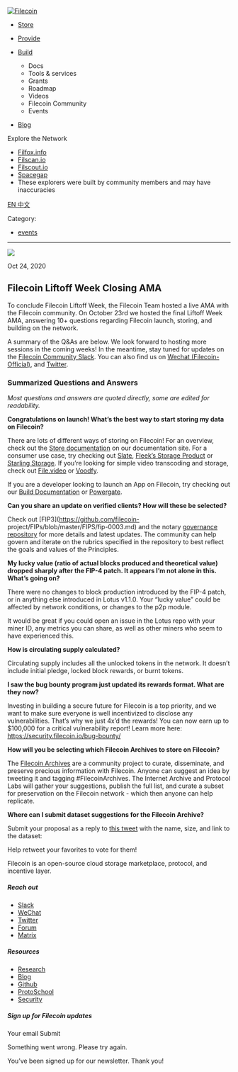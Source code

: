 [ ![Filecoin](../../../images/filecoin-logo.svg) ](../../../)

  * [Store](../../../store/)
  * [Provide](../../../provide/)
  * [Build](../../../build/)

    * Docs
    * Tools & services
    * Grants
    * Roadmap
    * Videos
    * Filecoin Community
    * Events

  * [Blog](../../../blog/)

Explore the Network

  * [Filfox.info](https://filfox.info/en)
  * [Filscan.io](https://filscan.io/#/tipset/chain)
  * [Filscout.io](https://filscout.io/en/)
  * [Spacegap](https://spacegap.github.io)
  * These explorers were built by community members and may have inaccuracies

[ EN ](../../../en) [ 中文 ](../../../zh-cn)

Category:

  * [events](../../../blog/events)

  *   *   * 

![](../../../images/icons/social/share.svg)

Oct 24, 2020  

## Filecoin Liftoff Week Closing AMA

To conclude Filecoin Liftoff Week, the Filecoin Team hosted a live AMA with
the Filecoin community. On October 23rd we hosted the final Liftoff Week AMA,
answering 10+ questions regarding Filecoin launch, storing, and building on
the network.

A summary of the Q&As are below. We look forward to hosting more sessions in
the coming weeks! In the meantime, stay tuned for updates on the [Filecoin
Community Slack](https://filecoin.io/slack). You can also find us on [Wechat
(Filecoin-Official)](https://weixin.qq.com/r/1xz54Y-EctINrcuC90nF), and
[Twitter](https://twitter.com/Filecoin).

### Summarized Questions and Answers

_Most questions and answers are quoted directly, some are edited for
readability._

**Congratulations on launch! What’s the best way to start storing my data on
Filecoin?**

There are lots of different ways of storing on Filecoin! For an overview,
check out the [Store documentation](https://docs.filecoin.io/store/) on our
documentation site. For a consumer use case, try checking out
[Slate](https://slate.host/), [Fleek’s Storage
Product](https://fleek.co/storage/) or [Starling
Storage](https://docs.filecoin.io/store/starling/). If you’re looking for
simple video transcoding and storage, check out
[File.video](https://file.video/) or [Voodfy](https://beta.voodfy.com/).

If you are a developer looking to launch an App on Filecoin, try checking out
our [Build Documentation](https://docs.filecoin.io/build/) or
[Powergate](https://docs.textile.io/powergate/).

**Can you share an update on verified clients? How will these be selected?**

Check out [FIP3](https://github.com/filecoin-
project/FIPs/blob/master/FIPS/fip-0003.md) and the notary [governance
repository](https://github.com/filecoin-project/notary-governance) for more
details and latest updates. The community can help govern and iterate on the
rubrics specified in the repository to best reflect the goals and values of
the Principles.

**My lucky value (ratio of actual blocks produced and theoretical value)
dropped sharply after the FIP-4 patch. It appears I’m not alone in this.
What’s going on?**

There were no changes to block production introduced by the FIP-4 patch, or in
anything else introduced in Lotus v1.1.0. Your “lucky value” could be affected
by network conditions, or changes to the p2p module.

It would be great if you could open an issue in the Lotus repo with your miner
ID, any metrics you can share, as well as other miners who seem to have
experienced this.

**How is circulating supply calculated?**

Circulating supply includes all the unlocked tokens in the network. It doesn’t
include initial pledge, locked block rewards, or burnt tokens.

**I saw the bug bounty program just updated its rewards format. What are they
now?**

Investing in building a secure future for Filecoin is a top priority, and we
want to make sure everyone is well incentivized to disclose any
vulnerabilities. That’s why we just 4x’d the rewards! You can now earn up to
$100,000 for a critical vulnerability report! Learn more here:
<https://security.filecoin.io/bug-bounty/>

**How will you be selecting which Filecoin Archives to store on Filecoin?**

The [Filecoin
Archives](https://twitter.com/juanbenet/status/1319375340196646913) are a
community project to curate, disseminate, and preserve precious information
with Filecoin. Anyone can suggest an idea by tweeting it and tagging
#FilecoinArchives. The Internet Archive and Protocol Labs will gather your
suggestions, publish the full list, and curate a subset for preservation on
the Filecoin network - which then anyone can help replicate.

**Where can I submit dataset suggestions for the Filecoin Archive?**

Submit your proposal as a reply to [this
tweet](https://twitter.com/juanbenet/status/1319375340196646913) with the
name, size, and link to the dataset:

Help retweet your favorites to vote for them!

Filecoin is an open-source cloud storage marketplace, protocol, and incentive
layer.

##### Reach out

  * [Slack ](https://filecoin.io/slack)
  * [WeChat  ](https://weixin.qq.com/r/1xz54Y-EctINrcuC90nF)
  * [Twitter ](https://twitter.com/Filecoin)
  * [Forum ](https://github.com/filecoin-project/community#forums)
  * [Matrix ](https://riot.im/app/#/group/+filecoin:matrix.org)

##### Resources

  * [Research](https://research.filecoin.io/)
  * [Blog](https://filecoin.io/blog/)
  * [Github](https://github.com/filecoin-project)
  * [ProtoSchool](https://proto.school/course/filecoin)
  * [Security](https://security.filecoin.io/)

##### Sign up for Filecoin updates

Your email Submit

Something went wrong. Please try again.

You’ve been signed up for our newsletter. Thank you!

